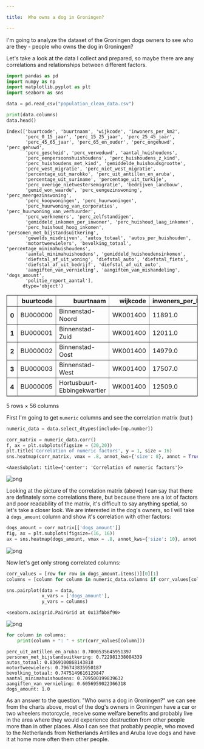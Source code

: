 ```yaml
---

title:  Who owns a dog in Groningen?

---
```


I'm going to analyze the dataset of the Groningen dogs owners to see who are they - people who owns the dog in Groningen?

Let's take a look at the data I collect and prepared, so maybe there are any correlations and relationships between different factors.


```python
import pandas as pd
import numpy as np
import matplotlib.pyplot as plt
import seaborn as sns

data = pd.read_csv("population_clean_data.csv") 

print(data.columns)
data.head()
```

    Index(['buurtcode', 'buurtnaam', 'wijkcode', 'inwoners_per_km2',
           'perc_0_15_jaar', 'perc_15_25_jaar', 'perc_25_45_jaar',
           'perc_45_65_jaar', 'perc_65_en_ouder', 'perc_ongehuwd', 'perc_gehuwd',
           'perc_gescheid', 'perc_verweduwd', 'aantal_huishoudens',
           'perc_eenpersoonshuishoudens', 'perc_huishoudens_z_kind',
           'perc_huishoudens_met_kind', 'gemiddelde_huishoudsgrootte',
           'perc_west_migratie', 'perc_niet_west_migratie',
           'percentage_uit_marokko', 'perc_uit_antillen_en_aruba',
           'percentage_uit_suriname', 'percentage_uit_turkije',
           'perc_overige_nietwestersemigratie', 'bedrijven_landbouw',
           'gemid_won_waarde', 'perc_eengezinswoning', 'perc_meergezinswoning',
           'perc_koopwoningen', 'perc_huurwoningen',
           'perc_huurwoning_van_corporaties', 'perc_huurwoning_van_verhuurder',
           'perc_werknemers', 'perc_zelfstandigen',
           'gemiddeld_inkomen_per_inwoner', 'perc_huishoud_laag_inkomen',
           'perc_huishoud_hoog_inkomen', 'personen_met_bijstandsuitkering',
           'gewelds_misdrijven', 'autos_totaal', 'autos_per_huishouden',
           'motortweewielers', 'bevolking_totaal', 'percentage_minimahuishoudens',
           'aantal_minimahuishoudens', 'gemiddeld_huishoudensinkomen',
           'diefstal_af_uit_woning', 'diefstal_auto', 'diefstal_fiets',
           'diefstal_af_uit_bedrijf', 'diefstal_af_uit_auto',
           'aangiften_van_vernieling', 'aangiften_van_mishandeling', 'dogs_amount',
           'politie_report_aantal'],
          dtype='object')





<div>
<style scoped>
    .dataframe tbody tr th:only-of-type {
        vertical-align: middle;
    }

    .dataframe tbody tr th {
        vertical-align: top;
    }

    .dataframe thead th {
        text-align: right;
    }
</style>
<table border="1" class="dataframe">
  <thead>
    <tr style="text-align: right;">
      <th></th>
      <th>buurtcode</th>
      <th>buurtnaam</th>
      <th>wijkcode</th>
      <th>inwoners_per_km2</th>
      <th>perc_0_15_jaar</th>
      <th>perc_15_25_jaar</th>
      <th>perc_25_45_jaar</th>
      <th>perc_45_65_jaar</th>
      <th>perc_65_en_ouder</th>
      <th>perc_ongehuwd</th>
      <th>...</th>
      <th>gemiddeld_huishoudensinkomen</th>
      <th>diefstal_af_uit_woning</th>
      <th>diefstal_auto</th>
      <th>diefstal_fiets</th>
      <th>diefstal_af_uit_bedrijf</th>
      <th>diefstal_af_uit_auto</th>
      <th>aangiften_van_vernieling</th>
      <th>aangiften_van_mishandeling</th>
      <th>dogs_amount</th>
      <th>politie_report_aantal</th>
    </tr>
  </thead>
  <tbody>
    <tr>
      <th>0</th>
      <td>BU000000</td>
      <td>Binnenstad-Noord</td>
      <td>WK001400</td>
      <td>11891.0</td>
      <td>2.0</td>
      <td>46.0</td>
      <td>35.0</td>
      <td>11.0</td>
      <td>6.0</td>
      <td>86.0</td>
      <td>...</td>
      <td>30.0</td>
      <td>25.0</td>
      <td>1.0</td>
      <td>176.0</td>
      <td>17.0</td>
      <td>8.0</td>
      <td>25.0</td>
      <td>35.0</td>
      <td>37</td>
      <td>287.0</td>
    </tr>
    <tr>
      <th>1</th>
      <td>BU000001</td>
      <td>Binnenstad-Zuid</td>
      <td>WK001400</td>
      <td>12011.0</td>
      <td>2.0</td>
      <td>47.0</td>
      <td>33.0</td>
      <td>11.0</td>
      <td>6.0</td>
      <td>87.0</td>
      <td>...</td>
      <td>30.7</td>
      <td>42.0</td>
      <td>3.0</td>
      <td>306.0</td>
      <td>28.0</td>
      <td>30.0</td>
      <td>96.0</td>
      <td>196.0</td>
      <td>51</td>
      <td>701.0</td>
    </tr>
    <tr>
      <th>2</th>
      <td>BU000002</td>
      <td>Binnenstad-Oost</td>
      <td>WK001400</td>
      <td>14979.0</td>
      <td>3.0</td>
      <td>40.0</td>
      <td>36.0</td>
      <td>14.0</td>
      <td>7.0</td>
      <td>84.0</td>
      <td>...</td>
      <td>27.8</td>
      <td>17.0</td>
      <td>1.0</td>
      <td>56.0</td>
      <td>2.0</td>
      <td>3.0</td>
      <td>16.0</td>
      <td>8.0</td>
      <td>48</td>
      <td>103.0</td>
    </tr>
    <tr>
      <th>3</th>
      <td>BU000003</td>
      <td>Binnenstad-West</td>
      <td>WK001400</td>
      <td>17507.0</td>
      <td>2.0</td>
      <td>38.0</td>
      <td>40.0</td>
      <td>11.0</td>
      <td>9.0</td>
      <td>84.0</td>
      <td>...</td>
      <td>29.7</td>
      <td>9.0</td>
      <td>0.0</td>
      <td>13.0</td>
      <td>2.0</td>
      <td>4.0</td>
      <td>8.0</td>
      <td>5.0</td>
      <td>21</td>
      <td>41.0</td>
    </tr>
    <tr>
      <th>4</th>
      <td>BU000005</td>
      <td>Hortusbuurt-Ebbingekwartier</td>
      <td>WK001400</td>
      <td>12509.0</td>
      <td>5.0</td>
      <td>41.0</td>
      <td>30.0</td>
      <td>15.0</td>
      <td>9.0</td>
      <td>82.0</td>
      <td>...</td>
      <td>32.1</td>
      <td>20.0</td>
      <td>2.0</td>
      <td>68.0</td>
      <td>16.0</td>
      <td>9.0</td>
      <td>24.0</td>
      <td>13.0</td>
      <td>108</td>
      <td>152.0</td>
    </tr>
  </tbody>
</table>
<p>5 rows × 56 columns</p>
</div>



First I'm going to get `numeric` columns and see the correlation matrix (but )


```python
numeric_data = data.select_dtypes(include=[np.number])

corr_matrix = numeric_data.corr()
f, ax = plt.subplots(figsize = (20,20))
plt.title('Correlation of numeric factors', y = 1, size = 16)
sns.heatmap(corr_matrix, vmax = .8, annot_kws={'size': 8}, annot = True)
```




    <AxesSubplot: title={'center': 'Correlation of numeric factors'}>




    
![png](dogs_eda_groningen_files/dogs_eda_groningen_3_1.png)
    


Looking at the picture of the correlation matrix (above) I can say that there are definately some correlations there, but because there are a lot of factors and poor readability of the matrix, it's difficult to say anything spetial, so let's take a closer look. We are interested in the dog's owners, so I will take a `dogs_amount` column and show it's correlation with other factors:


```python
dogs_amount = corr_matrix[['dogs_amount']]
fig, ax = plt.subplots(figsize=(16, 16))
ax = sns.heatmap(dogs_amount, vmax = .8, annot_kws={'size': 10}, annot = True, linewidths=.5)
```


    
![png](dogs_eda_groningen_files/dogs_eda_groningen_5_0.png)
    


Now let's get only strong correlated columns:



```python
corr_values = [row for row in dogs_amount.items()][0][1]
columns = [column for column in numeric_data.columns if corr_values[column] > 0.6]
```


```python
sns.pairplot(data = data,
             x_vars = ['dogs_amount'],
             y_vars = columns)
```




    <seaborn.axisgrid.PairGrid at 0x13fbb8f90>




    
![png](dogs_eda_groningen_files/dogs_eda_groningen_8_1.png)
    



```python
for column in columns:
    print(column + ": " + str(corr_values[column]))
```

    perc_uit_antillen_en_aruba: 0.7000535645951397
    personen_met_bijstandsuitkering: 0.722981338084339
    autos_totaal: 0.8369100868143818
    motortweewielers: 0.796743835950187
    bevolking_totaal: 0.7475149616129847
    aantal_minimahuishoudens: 0.709500199839632
    aangiften_van_vernieling: 0.6056959022366318
    dogs_amount: 1.0


As an answer to the question: "Who owns a dog in Groningen?"  we can see from the charts above, most of the dog's owners in Groningen have a car or two wheelers motorcycle, receive some welfare benefits and probably live in the area where they would experience destruction from other people more than in other places. Also I can see that probably people, who moved to the Netherlands from Netherlands Antilles and Aruba love dogs and have it at home more often them other people.
